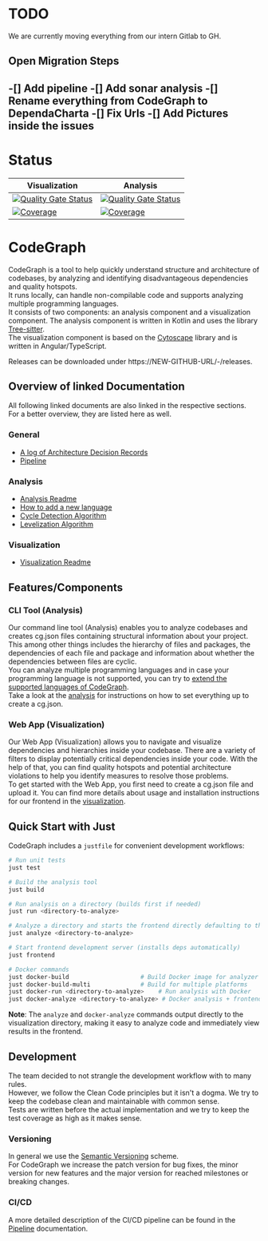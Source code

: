 # TODO

We are currently moving everything from our intern Gitlab to GH. 

## Open Migration Steps

-[] Add pipeline
-[] Add sonar analysis
-[] Rename everything from CodeGraph to DependaCharta
-[] Fix Urls
-[] Add Pictures inside the issues
-


# Status 

| Visualization | Analysis |
|---------------|----------|
[![Quality Gate Status](https://codeanalysis.maibornwolff.de/api/project_badges/measure?project=Codegraph-Visualization&metric=alert_status)](https://codeanalysis.maibornwolff.de/dashboard?id=Codegraph-Visualization)| [![Quality Gate Status](https://codeanalysis.maibornwolff.de/api/project_badges/measure?project=Codegraph-Analysis&metric=alert_status)](https://codeanalysis.maibornwolff.de/dashboard?id=Codegraph-Analysis)|
|[![Coverage](https://codeanalysis.maibornwolff.de/api/project_badges/measure?project=Codegraph-Visualization&metric=coverage)](https://codeanalysis.maibornwolff.de/dashboard?id=Codegraph-Visualization)|[![Coverage](https://codeanalysis.maibornwolff.de/api/project_badges/measure?project=Codegraph-Analysis&metric=coverage)](https://codeanalysis.maibornwolff.de/dashboard?id=Codegraph-Analysis)|

# CodeGraph

CodeGraph is a tool to help quickly understand structure and architecture of codebases, by analyzing and identifying disadvantageous dependencies and quality hotspots.  
It runs locally, can handle non-compilable code and supports analyzing multiple programming languages.  
It consists of two components: an analysis component and a visualization component.
The analysis component is written in Kotlin and uses the library [Tree-sitter](https://tree-sitter.github.io/tree-sitter/).  
The visualization component is based on the [Cytoscape](https://js.cytoscape.org/) library and is written in Angular/TypeScript.

Releases can be downloaded under https://NEW-GITHUB-URL/-/releases.

## Overview of linked Documentation
All following linked documents are also linked in the respective sections.  
For a better overview, they are listed here as well.
### General
- [A log of Architecture Decision Records](doc/architecture/decisions)
- [Pipeline](Pipeline.md)

### Analysis
- [Analysis Readme](analysis/README.md)
- [How to add a new language](analysis/howto-add-new-language.md)
- [Cycle Detection Algorithm](analysis/src/main/kotlin/de/maibornwolff/codegraph/pipeline/processing/cycledetection/README.md)
- [Levelization Algorithm](analysis/src/main/kotlin/de/maibornwolff/codegraph/pipeline/processing/levelization/README.md)

### Visualization
- [Visualization Readme](visualization/README.md)


## Features/Components

### CLI Tool (Analysis)
Our command line tool (Analysis) enables you to analyze codebases and creates cg.json files containing structural information about your project. This among other things includes the hierarchy of files and packages, the dependencies of each file and package and information about whether the dependencies between files are cyclic.  
You can analyze multiple programming languages and in case your programming language is not supported, you can try to [extend the supported languages of CodeGraph](analysis/howto-add-new-language.md).  
Take a look at the [analysis](analysis/README.md) for instructions on how to set everything up to create a cg.json.

### Web App (Visualization)
Our Web App (Visualization) allows you to navigate and visualize dependencies and hierarchies inside your codebase. There are a variety of filters to display potentially critical dependencies inside your code. 
With the help of that, you can find quality hotspots and potential architecture violations to help you identify measures to resolve those problems.  
To get started with the Web App, you first need to create a cg.json file and upload it.
You can find more details about usage and installation instructions for our frontend in the [visualization](visualization/README.md).

## Quick Start with Just

CodeGraph includes a `justfile` for convenient development workflows:

```bash
# Run unit tests
just test

# Build the analysis tool
just build

# Run analysis on a directory (builds first if needed)
just run <directory-to-analyze>

# Analyze a directory and starts the frontend directly defaulting to this analysis
just analyze <directory-to-analyze>

# Start frontend development server (installs deps automatically)
just frontend

# Docker commands
just docker-build                    # Build Docker image for analyzer
just docker-build-multi              # Build for multiple platforms
just docker-run <directory-to-analyze>    # Run analysis with Docker
just docker-analyze <directory-to-analyze> # Docker analysis + frontend
```

**Note**: The `analyze` and `docker-analyze` commands output directly to the visualization directory, making it easy to analyze code and immediately view results in the frontend.

## Development
The team decided to not strangle the development workflow with to many rules.  
However, we follow the Clean Code principles but it isn't a dogma. We try to keep the codebase clean and maintainable with common sense.  
Tests are written before the actual implementation and we try to keep the test coverage as high as it makes sense.

### Versioning
In general we use the [Semantic Versioning](https://semver.org) scheme.  
For CodeGraph we increase the patch version for bug fixes, the minor version for new features and the major version for reached milestones or breaking changes.

### CI/CD
A more detailed description of the CI/CD pipeline can be found in the [Pipeline](Pipeline.md) documentation.
